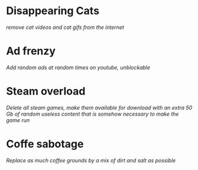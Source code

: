 # Disappearing Cats
*remove cat videos and cat gifs from the internet*  

# Ad frenzy  
*Add random ads at random times on youtube, unblockable*

# Steam overload  
*Delete all steam games, make them available for download with an extra 50 Gb of random useless content that is somehow necessary to make the game run*

# Coffe sabotage  
*Replace as much coffee grounds by a mix of dirt and salt as possible*
